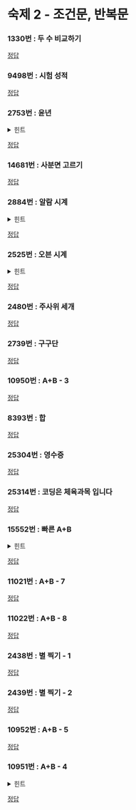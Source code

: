 # 숙제 2 - 조건문, 반복문

### 1330번 : 두 수 비교하기

[정답](/src/01xxx/01330/01330.cpp)

### 9498번 : 시험 성적

[정답](/src/09xxx/09498/09498.cpp)

### 2753번 : 윤년

<details>
  <summary>힌트</summary>

"윤년은 연도가 4의 배수이면서, 100의 배수가 아닐 때 또는 400의 배수일 때이다."

</details>

[정답](/src/02xxx/02753/02753.cpp)

### 14681번 : 사분면 고르기

[정답](/src/14xxx/14681/14681.cpp)

### 2884번 : 알람 시계

<details>
  <summary>힌트</summary>

1시 2분 $-$ 3시간 4분 $=$ -2시 -2분 $=$ -3시 58분 $=$ 21시 58분

</details>

[정답](/src/02xxx/02884/02884.cpp)

### 2525번 : 오븐 시계

<details>
  <summary>힌트</summary>

12시 34분 $+$ 56시간 78분 $=$ 68시 112분 $=$ 69시 52분 $=$ 21시 52분

</details>

[정답](/src/02xxx/02525/02525.cpp)

### 2480번 : 주사위 세개

[정답](/src/02xxx/02480/02480.cpp)

### 2739번 : 구구단

[정답](/src/02xxx/02739/02739.cpp)

### 10950번 : A+B - 3

[정답](/src/10xxx/10950/10950.cpp)

### 8393번 : 합

[정답](/src/08xxx/08393/08393.cpp)

### 25304번 : 영수증

[정답](/src/25xxx/25304/25304.cpp)

### 25314번 : 코딩은 체육과목 입니다

[정답](/src/25xxx/25314/25314.cpp)

### 15552번 : 빠른 A+B

<details>
  <summary>힌트</summary>

[빠른 입출력](https://www.notion.so/C-f96245fb4fad45d1ad708d7bf675795b?pvs=4#5a9914c0350b40faaf8d2fa82d43a27c)

</details>

[정답](/src/15xxx/15552/15552.cpp)

### 11021번 : A+B - 7

[정답](/src/11xxx/11021/11021.cpp)

### 11022번 : A+B - 8

[정답](/src/11xxx/11022/11022.cpp)

### 2438번 : 별 찍기 - 1

[정답](/src/02xxx/02438/02438.cpp)

### 2439번 : 별 찍기 - 2

[정답](/src/02xxx/02439/02439.cpp)

### 10952번 : A+B - 5

[정답](/src/10xxx/10952/10952.cpp)

### 10951번 : A+B - 4

<details>
  <summary>힌트</summary>

[`cin::eof()`](https://en.cppreference.com/w/cpp/io/basic_ios/eof)

</details>

[정답](/src/10xxx/10951/10951.cpp)
